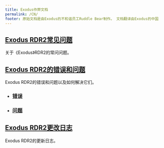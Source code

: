 ```yaml
---
title: Exodus作弊文档
permalink: /CN/
footer: 原始文档是由Exodus的不和谐员工Ruddle Bear制作。 文档翻译由Exodus的中国员工Shark鲨鱼制作。 [回到顶部?](#content)
---
```


## [Exodus RDR2常见问题](Documentation/FAQ.md)
关于《Exodus》RDR2的常问问题。

## [Exodus RDR2的错误和问题]()
Exodus RDR2的错误和问题以及如何解决它们。
- ### [错误](Documentation/Errors.md)
- ### [问题](Documentation/Issues.md)

## [Exodus RDR2更改日志](Documentation/Changelogs.md)
Exodus RDR2的更新日志。
